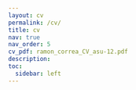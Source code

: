 ```yaml
---
layout: cv
permalink: /cv/
title: cv
nav: true
nav_order: 5
cv_pdf: ramon_correa_CV_asu-12.pdf
description: 
toc:
  sidebar: left
---
```

